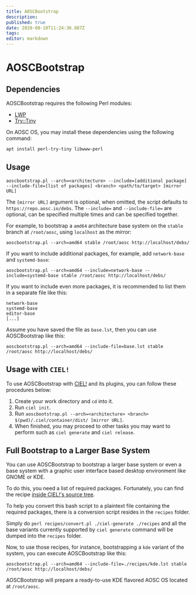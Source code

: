 ```yaml
---
title: AOSCBootstrap
description: 
published: true
date: 2020-08-10T11:24:36.887Z
tags: 
editor: markdown
---
```


# AOSCBootstrap

## Dependencies

AOSCBootstrap requires the following Perl modules:

- [LWP](https://metacpan.org/pod/LWP)
- [Try::Tiny](https://metacpan.org/pod/Try::Tiny)

On AOSC OS, you may install these dependencies using the following command:

```bash
apt install perl-try-tiny libwww-perl
```

## Usage

```
aoscbootstrap.pl --arch=<architecture> --include=[additional package] --include-file=[list of packages] <branch> <path/to/target> [mirror URL]
```

The `[mirror URL]` argument is optional, when omitted, the script defaults to `https://repo.aosc.io/debs`.
The `--include=` and `--include-file=` are optional, can be specified multiple times and can be specified together.

For example, to bootstrap a `amd64` architecture base system on the `stable` branch at `/root/aosc`, using `localhost` as the mirror:

```
aoscbootstrap.pl --arch=amd64 stable /root/aosc http://localhost/debs/
```

If you want to include additional packages, for example, add `network-base` and `systemd-base`:

```
aoscbootstrap.pl --arch=amd64 --include=network-base --include=systemd-base stable /root/aosc http://localhost/debs/
```

If you want to include even more packages, it is recommended to list them in a separate file like this:

```
network-base
systemd-base
editor-base
[...]
```

Assume you have saved the file as `base.lst`, then you can use AOSCBootstrap like this:

```
aoscbootstrap.pl --arch=amd64 --include-file=base.lst stable /root/aosc http://localhost/debs/
```

## Usage with `CIEL!`

To use AOSCBootstrap with [CIEL!](https://github.com/AOSC-Dev/ciel) and its plugins, you can follow these procedures below:

1. Create your work directory and `cd` into it.
1. Run `ciel init`.
1. Run `aoscbootstrap.pl --arch=<architecture> <branch> $(pwd)/.ciel/container/dist/ [mirror URL]`.
1. When finished, you may proceed to other tasks you may want to perform such as `ciel generate` and `ciel release`.

## Full Bootstrap to a Larger Base System

You can use AOSCBootstrap to bootstrap a larger base system or even a base system with a graphic user interface based desktop environment like GNOME or KDE.

To do this, you need a list of required packages. Fortunately, you can find the recipe [inside CIEL!'s source tree](https://github.com/AOSC-Dev/ciel/raw/master/plugin/ciel-generate).

To help you convert this bash script to a plaintext file containing the required packages, there is a conversion script resides in the `recipes` folder.

Simply do `perl recipes/convert.pl ./ciel-generate ./recipes` and all the base variants currently supported by `ciel generate` command will be dumped into the `recipes` folder.

Now, to use those recipes, for instance, bootstrapping a `kde` variant of the system, you can execute AOSCBootstrap like this:

```
aoscbootstrap.pl --arch=amd64 --include-file=./recipes/kde.lst stable /root/aosc http://localhost/debs/
```

AOSCBootstrap will prepare a ready-to-use KDE flavored AOSC OS located at `/root/aosc`.
